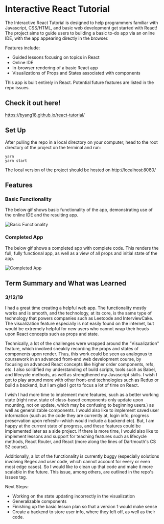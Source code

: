 # Interactive React Tutorial

The Interactive React Tutorial is designed to help programmers familiar with Javascript, CSS/HTML, and basic web development get started with React! The project aims to guide users to building a basic to-do app via an online IDE, with the app appearing directly in the browser.

Features include:
- Guided lessons focusing on topics in React
- Online IDE
- In-browser rendering of a basic React app
- Visualizations of Props and States associated with components

This app is built entirely in React. Potential future features are listed in the repo issues.

## Check it out here!

https://byang18.github.io/react-tutorial/

## Set Up

After pulling the repo in a local directory on your computer, head to the root directory of the project on the terminal and run:

```
yarn
yarn start
```

The local version of the project should be hosted on http://localhost:8080/

## Features

### Basic Functionality

The below gif shows basic functionality of the app, demonstrating use of the online IDE and the resulting app.

![Basic Functionality](/assets/basic_functionality.gif)

### Completed App

The below gif shows a completed app with complete code. This renders the full, fully functional app, as well as a view of all props and initial state of the app.

![Completed App](/assets/completed_app.gif)

## Term Summary and What was Learned

### 3/12/19

I had a great time creating a helpful web app. The functionality mostly works and is smooth, and the technology, at its core, is the same type of technology that powers companies such as Leetcode and InterviewCake. The visualization feature especially is not easily found on the internet, but would be extremely helpful for new users who cannot wrap their heads upon React concepts such as props and state.

Technically, a lot of the challenges were wrapped around the "Visualization" feature, which involved sneakily recording the props and states of components upon render. Thus, this work could be seen as analogous to coursework in an advanced front-end web development course, by focusing on advanced React concepts like higher order components, refs, etc. I also solidified my understanding of build scripts, tools such as Babel, and lifecycle methods, as well as strengthened my Javascript skills. I wish I got to play around more with other front-end technologies such as Redux or build a backend, but I am glad I got to focus a lot of time on React.

I wish I had more time to implement more features, such as a better working state (right now, state of class-based components only update upon mounting, not on update, which may be confusing to beginning users.) as well as generalizable components. I would also like to implement saved user information (such as the code they are currently at, login info, progress preservation upon refresh--which would include a backend etc). But, I am happy at the current state of progress, and these features could be implemented later as a side project. If there is more time, I would also like to implement lessons and support for teaching features such as lifecycle methods, React Router, and React (more along the lines of Dartmouth's CS 52 course).

Additionally, a lot of the functionality is currently buggy (especially solutions involving Regex and user code, which cannot account for every or even most edge cases). So I would like to clean up that code and make it more scalable in the future. This issue, among others, are outlined in the repo's issues tag.

Next Steps:
- Working on the state updating incorrectly in the visualization
- Generalizable components
- Finishing up the basic lesson plan so that a version 1 would make sense
- Create a backend to store user info, where they left off, as well as their code.
